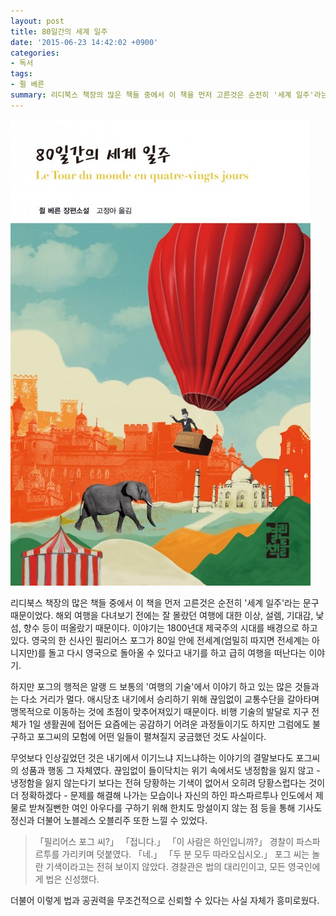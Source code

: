 ```yaml
---
layout: post
title: 80일간의 세계 일주
date: '2015-06-23 14:42:02 +0900'
categories:
- 독서
tags:
- 쥘 베른
summary: 리디북스 책장의 많은 책들 중에서 이 책을 먼저 고른것은 순전히 '세계 일주'라는 문구 때문이었다. 해외 여행을 다녀보기 전에는 잘 몰랐던 여행에 대한 이상, 설렘, 기대감, 낯섬, 향수 등이 떠올랐기 때문이다. 이야기는 1800년대 제국주의 시대를 배경으로 하고 있다. 영국의 한 신사인 필리어스 포그가 80일 안에 전세계(엄밀히 따지면 전세계는 아니지만)를 돌고 다시 영국으로 돌아올 수 있다고 내기를 하고 급히 여행을 떠난다는 이야기. 
---
```

![](/images/bookart/80일간의세계일주.jpg)

리디북스 책장의 많은 책들 중에서 이 책을 먼저 고른것은 순전히 '세계 일주'라는 문구 때문이었다. 해외 여행을 다녀보기 전에는 잘 몰랐던 여행에 대한 이상, 설렘, 기대감, 낯섬, 향수 등이 떠올랐기 때문이다. 이야기는 1800년대 제국주의 시대를 배경으로 하고 있다. 영국의 한 신사인 필리어스 포그가 80일 안에 전세계(엄밀히 따지면 전세계는 아니지만)를 돌고 다시 영국으로 돌아올 수 있다고 내기를 하고 급히 여행을 떠난다는 이야기. 

하지만 포그의 행적은 알랭 드 보통의 '여행의 기술'에서 이야기 하고 있는 많은 것들과는 다소 거리가 멀다. 애시당초 내기에서 승리하기 위해 끊임없이 교통수단을 갈아타며 맹목적으로 이동하는 것에 초점이 맞추어져있기 때문이다. 비행 기술의 발달로 지구 전체가 1일 생활권에 접어든 요즘에는 공감하기 어려운 과정들이기도 하지만 그럼에도 불구하고 포그씨의 모험에 어떤 일들이 펼쳐질지 궁금했던 것도 사실이다.

무엇보다 인상깊었던 것은 내기에서 이기느냐 지느냐하는 이야기의 결말보다도 포그씨의 성품과 행동 그 자체였다. 끊임없이 들이닥치는 위기 속에서도 냉정함을 잃지 않고 - 냉정함을 잃지 않는다기 보다는 전혀 당황하는 기색이 없어서 오히려 당황스럽다는 것이 더 정확하겠다 - 문제를 해결해 나가는 모습이나 자신의 하인 파스파르투나 인도에서 제물로 받쳐질뻔한 여인 아우다를 구하기 위해 한치도 망설이지 않는 점 등을 통해 기사도 정신과 더불어 노블레스 오블리주 또한 느낄 수 있었다.

>「필리어스 포그 씨?」 「접니다.」 「이 사람은 하인입니까?」 경찰이 파스파르투를 가리키며 덧붙였다. 「네.」 「두 분 모두 따라오십시오.」 포그 씨는 놀란 기색이라고는 전혀 보이지 않았다. 경찰관은 법의 대리인이고, 모든 영국인에게 법은 신성했다.

더불어 이렇게 법과 공권력을 무조건적으로 신뢰할 수 있다는 사실 자체가 흥미로웠다.